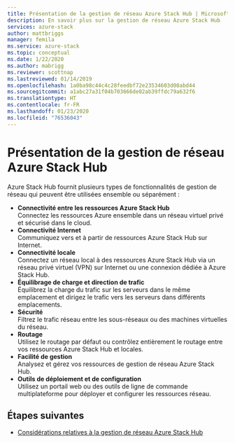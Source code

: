 ```yaml
---
title: Présentation de la gestion de réseau Azure Stack Hub | Microsoft Docs
description: En savoir plus sur la gestion de réseau Azure Stack Hub
services: azure-stack
author: mattbriggs
manager: femila
ms.service: azure-stack
ms.topic: conceptual
ms.date: 1/22/2020
ms.author: mabrigg
ms.reviewer: scottnap
ms.lastreviewed: 01/14/2019
ms.openlocfilehash: 1a0ba98c44c4c28feedbf72e23534603d08abd44
ms.sourcegitcommit: a1abc27a31f04b703666de02ab39ffdc79a632f6
ms.translationtype: HT
ms.contentlocale: fr-FR
ms.lasthandoff: 01/23/2020
ms.locfileid: "76536043"
---
```

# <a name="introduction-to-azure-stack-hub-networking"></a>Présentation de la gestion de réseau Azure Stack Hub

Azure Stack Hub fournit plusieurs types de fonctionnalités de gestion de réseau qui peuvent être utilisées ensemble ou séparément :

- **Connectivité entre les ressources Azure Stack Hub**  
    Connectez les ressources Azure ensemble dans un réseau virtuel privé et sécurisé dans le cloud.
- **Connectivité Internet**  
    Communiquez vers et à partir de ressources Azure Stack Hub sur Internet.
- **Connectivité locale**  
    Connectez un réseau local à des ressources Azure Stack Hub via un réseau privé virtuel (VPN) sur Internet ou une connexion dédiée à Azure Stack Hub.
- **Équilibrage de charge et direction de trafic**  
    Équilibrez la charge du trafic sur les serveurs dans le même emplacement et dirigez le trafic vers les serveurs dans différents emplacements.
- **Sécurité**  
    Filtrez le trafic réseau entre les sous-réseaux ou des machines virtuelles du réseau.
- **Routage**  
    Utilisez le routage par défaut ou contrôlez entièrement le routage entre vos ressources Azure Stack Hub et locales.
- **Facilité de gestion**  
    Analysez et gérez vos ressources de gestion de réseau Azure Stack Hub.
- **Outils de déploiement et de configuration**  
    Utilisez un portail web ou des outils de ligne de commande multiplateforme pour déployer et configurer les ressources réseau.


## <a name="next-steps"></a>Étapes suivantes

* [Considérations relatives à la gestion de réseau Azure Stack Hub](azure-stack-network-differences.md)